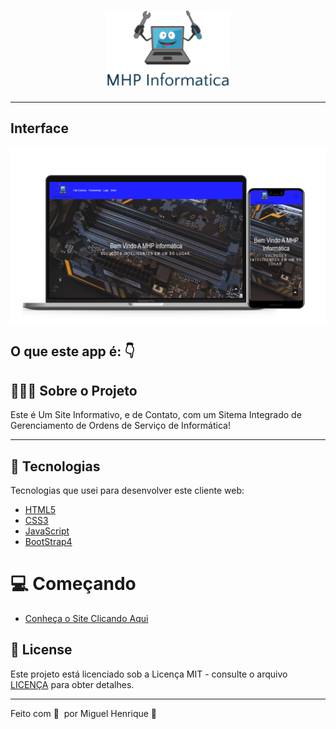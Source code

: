 <h1 align="center">
	<img alt="Logo" src="https://github.com/miguelhp373/Mhpinformaticawebsite/blob/master/src/img/logo/logonova.jpg" width="200px" />
</h1>

***

## Interface

<img align="center" src="https://github.com/miguelhp373/Mhpinformaticawebsite/blob/master/interface/Interface.png" >


## O que este app é: :point_down:


## 👨🏻‍💻 Sobre o Projeto
Este é Um Site Informativo, e de Contato, com um Sitema Integrado de Gerenciamento de Ordens de Serviço de Informática!

***

## 🚀 Tecnologias

Tecnologias que usei para desenvolver este cliente web:

- [HTML5](https://developer.mozilla.org/pt-BR/docs/Web/HTML/HTML5)
- [CSS3](https://developer.mozilla.org/pt-BR/docs/Web/CSS)
- [JavaScript](https://developer.mozilla.org/pt-BR/docs/Web/JavaScript/)
- [BootStrap4](https://getbootstrap.com/docs/4.5/getting-started/introduction/)

# 💻 Começando

- [Conheça o Site Clicando Aqui](https://mhpinformatica.netlify.app/)

## 📝 License

Este projeto está licenciado sob a Licença MIT - consulte o arquivo [LICENÇA](LICENSE) para obter detalhes.

***

Feito com 💜 &nbsp;por Miguel Henrique 👋

 

